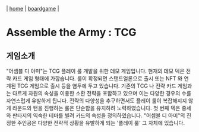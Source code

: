 | [home](http://windystudio.com/) | [boardgame](http://windystudio.com/boardgame/) |

# Assemble the Army : TCG

## 게임소개
"어셈블 디 아미"는 TCG 플레이 룰 개발을 위한 데모 게임입니다. 현재의 데모 덱은 전략 카드 게임 형태에 가깝습니다. 룰이 확정되면 스탠드얼론으로 출시 또는 NFT 와 연계된 TCG 게임으로 출시 등을 염두에 두고 있습니다. 기존의 TCG 나 전략 카드 게임과는 다르게 자원의 속성을 이용한 소환 전략을 포함하고 있으며 이는 다양한 경우의 수를 자연스럽게 유발하게 됩니다. 전략의 다양성을 추구하면서도 플레이 룰이 복잡해지지 않게 라운드와 턴을 진행하는 룰은 단순함을 유지하려 노력하였습니다. 첫 번째 덱은 중세와 판타지의 익숙한 테마를 빌려 카드의 속성을 정의하였습니다. "어셈블 디 아미"의 진정한 주인공은 다양한 전략적 상황을 유발하게 되는 '플레이 룰' 그 자체에 있습니다.
